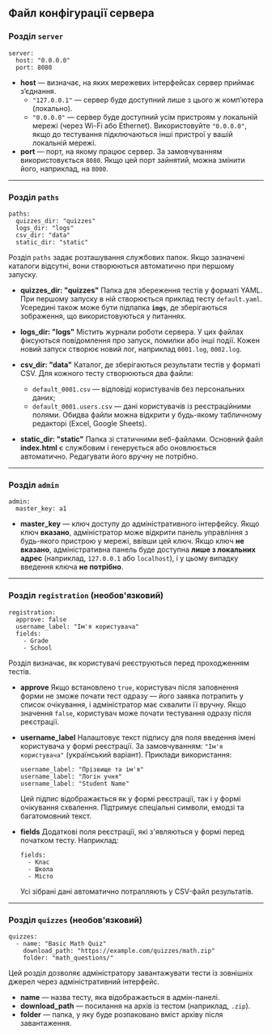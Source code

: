 ## Файл конфігурації сервера


### Розділ `server`

```
server:
  host: "0.0.0.0"
  port: 8080
```

- **host** — визначає, на яких мережевих інтерфейсах сервер приймає з’єднання.
  - `"127.0.0.1"` — сервер буде доступний лише з цього ж комп’ютера (локально).
  - `"0.0.0.0"` — сервер буде доступний усім пристроям у локальній мережі (через Wi-Fi або Ethernet).
  Використовуйте `"0.0.0.0"`, якщо до тестування підключаються інші пристрої у вашій локальній мережі.
- **port** — порт, на якому працює сервер.
  За замовчуванням використовується `8080`. Якщо цей порт зайнятий, можна змінити його, наприклад, на `8000`.

---

### Розділ `paths`

```
paths:
  quizzes_dir: "quizzes"
  logs_dir: "logs"
  csv_dir: "data"
  static_dir: "static"
```

Розділ `paths` задає розташування службових папок. Якщо зазначені каталоги відсутні, вони створюються автоматично при першому запуску.

- **quizzes_dir: "quizzes"**
  Папка для збереження тестів у форматі YAML.
  При першому запуску в ній створюється приклад тесту `default.yaml`.
  Усередині також може бути підпапка **`imgs`**, де зберігаються зображення, що використовуються у питаннях.

- **logs_dir: "logs"**
  Містить журнали роботи сервера.
  У цих файлах фіксуються повідомлення про запуск, помилки або інші події.
  Кожен новий запуск створює новий лог, наприклад `0001.log`, `0002.log`.

- **csv_dir: "data"**
  Каталог, де зберігаються результати тестів у форматі CSV.
  Для кожного тесту створюються два файли:
  - `default_0001.csv` — відповіді користувачів без персональних даних;
  - `default_0001.users.csv` — дані користувачів із реєстраційними полями.
  Обидва файли можна відкрити у будь-якому табличному редакторі (Excel, Google Sheets).

- **static_dir: "static"**
  Папка зі статичними веб-файлами.
  Основний файл **index.html** є службовим і генерується або оновлюється автоматично.
  Редагувати його вручну не потрібно.

---

### Розділ `admin`

```
admin:
  master_key: a1
```

- **master_key** — ключ доступу до адміністративного інтерфейсу.
  Якщо ключ **вказано**, адміністратор може відкрити панель управління з будь-якого пристрою у мережі, ввівши цей ключ.
  Якщо ключ **не вказано**, адміністративна панель буде доступна **лише з локальних адрес** (наприклад, `127.0.0.1` або `localhost`), і у цьому випадку введення ключа **не потрібно**.

---

### Розділ `registration` (необов'язковий)

```
registration:
  approve: false
  username_label: "Ім'я користувача"
  fields:
    - Grade
    - School
```

Розділ визначає, як користувачі реєструються перед проходженням тестів.

- **approve**
  Якщо встановлено `true`, користувач після заповнення форми не зможе почати тест одразу — його заявка потрапить у список очікування, і адміністратор має схвалити її вручну.
  Якщо значення `false`, користувач може почати тестування одразу після реєстрації.

- **username_label**
  Налаштовує текст підпису для поля введення імені користувача у формі реєстрації.
  За замовчуванням: `"Ім'я користувача"` (український варіант).
  Приклади використання:
  ```
  username_label: "Прізвище та ім'я"
  username_label: "Логін учня"
  username_label: "Student Name"
  ```
  Цей підпис відображається як у формі реєстрації, так і у формі очікування схвалення.
  Підтримує спеціальні символи, емодзі та багатомовний текст.

- **fields**
  Додаткові поля реєстрації, які з'являються у формі перед початком тесту.
  Наприклад:
  ```
  fields:
    - Клас
    - Школа
    - Місто
  ```
  Усі зібрані дані автоматично потрапляють у CSV-файл результатів.

---

### Розділ `quizzes` (необов'язковий)

```
quizzes:
  - name: "Basic Math Quiz"
    download_path: "https://example.com/quizzes/math.zip"
    folder: "math_questions/"
```

Цей розділ дозволяє адміністратору завантажувати тести із зовнішніх джерел через адміністративний інтерфейс.

- **name** — назва тесту, яка відображається в адмін-панелі.
- **download_path** — посилання на архів із тестом (наприклад, `.zip`).
- **folder** — папка, у яку буде розпаковано вміст архіву після завантаження.
